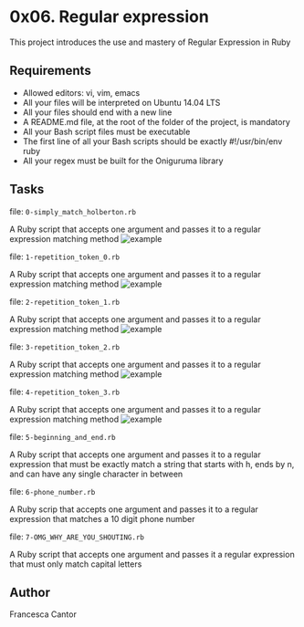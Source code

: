 # 0x06. Regular expression
This project introduces the use and mastery of Regular Expression in Ruby

## Requirements
- Allowed editors: vi, vim, emacs
- All your files will be interpreted on Ubuntu 14.04 LTS
- All your files should end with a new line
- A README.md file, at the root of the folder of the project, is mandatory
- All your Bash script files must be executable
- The first line of all your Bash scripts should be exactly #!/usr/bin/env ruby
- All your regex must be built for the Oniguruma library

## Tasks
file: ```0-simply_match_holberton.rb```

A Ruby script that accepts one argument and passes it to a regular expression matching method 
![example](https://s3.amazonaws.com/intranet-projects-files/holbertonschool-sysadmin_devops/78/just-match-Holberton.png)

file: ```1-repetition_token_0.rb```

A Ruby script that accepts one argument and passes it to a regular expression matching method
![example](https://s3.amazonaws.com/intranet-projects-files/holbertonschool-sysadmin_devops/78/repetition-token-0.png)

file: ```2-repetition_token_1.rb```

A Ruby script that accepts one argument and passes it to a regular expression matching method
![example](https://s3.amazonaws.com/intranet-projects-files/holbertonschool-sysadmin_devops/78/repetition-token-1.png)

file: ```3-repetition_token_2.rb```

A Ruby script that accepts one argument and passes it to a regular expression matching method
![example](https://s3.amazonaws.com/intranet-projects-files/holbertonschool-sysadmin_devops/78/repetition-token-2.png)

file: ```4-repetition_token_3.rb```

A Ruby script that accepts one argument and passes it to a regular expression matching method
![example](https://s3.amazonaws.com/intranet-projects-files/holbertonschool-sysadmin_devops/78/repetition-token-3.png)

file: ```5-beginning_and_end.rb```

A Ruby script that accepts one argument and passes it to a regular expression that must be exactly match a string that starts with h, ends by n, and can have any single character in between

file: ```6-phone_number.rb```

A Ruby scrip that accepts one argument and passes it to a regular expression that matches a 10 digit phone number

file: ```7-OMG_WHY_ARE_YOU_SHOUTING.rb```

A Ruby script that accepts one argument and passes it a regular expression that must only match capital letters

## Author
Francesca Cantor